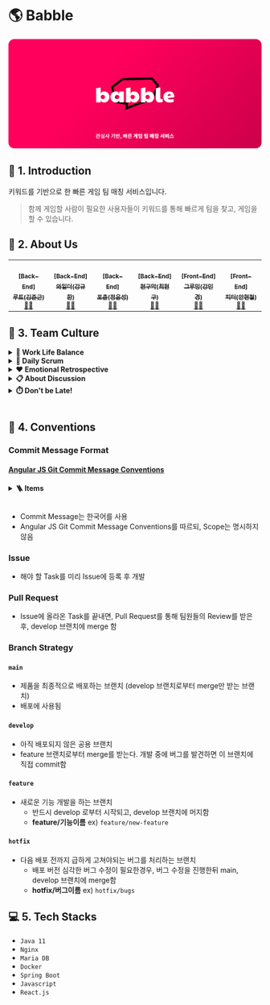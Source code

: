 # 🌎 Babble

<div align="center">
  <img src="./front/public/readme/github_readme.png" />
</div>

## 🚀 1. Introduction

키워드를 기반으로 한 빠른 게임 팀 매칭 서비스입니다.

> 함께 게임할 사람이 필요한 사용자들이 키워드를 통해 빠르게 팀을 찾고, 게임을 할 수 있습니다.

## 💚 2. About Us

<table>
  <tr>
    <td align="center">
      <a href="https://github.com/Junroot">
        <img src="https://avatars.githubusercontent.com/u/4648244?v=4" width="100px;" alt=""/>
        <br />
        <sub>
          <b>[Back-End]</b> <br />
          <b>루트(김준근)</b>
        </sub>
      </a><br />
      <a href="https://github.com/woowacourse-teams/2021-babble/commits?author=Junroot" title="Code">👨‍💻</a>
    </td>
    <td align="center">
      <a href="https://github.com/lns13301">
        <img src="https://avatars.githubusercontent.com/u/49058669?v=4" width="100px;" alt=""/><br />
        <sub>
          <b>[Back-End]</b> <br />
          <b>와일더(강규한)</b>
        </sub>
      </a><br />
      <a href="https://github.com/woowacourse-teams/2021-babble/commits?author=lns13301" title="Code">👨‍💻</a>
    </td>
    <td align="center">
      <a href="https://github.com/unluckyjung">
        <img src="https://avatars.githubusercontent.com/u/43930419?v=4" width="100px;" alt=""/><br />
        <sub>
          <b>[Back-End]</b> <br />
          <b>포츈(정윤성)</b>
        </sub>
      </a><br />
      <a href="https://github.com/woowacourse-teams/2021-babble/commits?author=unluckyjung" title="Code">👨‍💻</a>
    </td>
    <td align="center">
      <a href="https://github.com/Hyeon9mak">
        <img src="https://avatars.githubusercontent.com/u/37354145?v=4" width="100px;" alt=""/><br />
        <sub>
          <b>[Back-End]</b> <br />
          <b>현구막(최현구)</b>
        </sub>
      </a><br />
      <a href="https://github.com/woowacourse-teams/2021-babble/commits?author=Hyeon9mak" title="Code">👨‍💻</a>
    </td>
    <td align="center">
      <a href="https://github.com/ddongule">
        <img src="https://avatars.githubusercontent.com/u/26598561?v=4" width="100px;" alt=""/><br />
        <sub>
          <b>[Front-End]</b> <br />
          <b>그루밍(강민경)</b>
        </sub>
      </a><br />
      <a href="https://github.com/woowacourse-teams/2021-babble/commits?author=ddongule" title="Code">👩‍💻</a>
    </td>
    <td align="center">
      <a href="https://github.com/iborymagic">
        <img src="https://avatars.githubusercontent.com/u/42052110?v=4" width="100px;" alt=""/><br />
        <sub>
          <b>[Front-End]</b> <br />
          <b>피터(안현철)</b>
        </sub>
      </a><br />
      <a href="https://github.com/woowacourse-teams/2021-babble/commits?author=iborymagic" title="Code">👨‍💻</a>
    </td>
  </tr>
</table>

## 🔫 3. Team Culture

<details>
<summary><b>🍚 Work Life Balance</b></summary>
<div markdown="1">

#### Babble에서 일하는 시간

- 월: 13:00 - 18:00
- 화~금: 10:00 - 18:00
- 토~일: 자유(필요하면)
- 점심시간: 12:00 - 13:30
- 일간 감정회고 : 17:30 - 18:00
- 필요하면 팀에 요청해서 야근 가능(주말 포함)

</div>
</details>

<details>
<summary><b>🤔 Daily Scrum</b></summary>
<div markdown="1">

- 월요일 1시, 그외 오전 10시 부터 **최대** 30분간 데일리 스크럼 진행
- 스크럼 내용은 전날 무엇을 했는지에 대한 공유
- 전날 발생했던 이슈 및 일정의 수정이 필요할 경우 요청
  (만약 긴 논의(10분이상)가 필요한 경우는 별도의 회의를 만들어 진행)
- **스크럼 마스터**는 매일 돌아가면서 함
  - 현구막 (07.02 금 기준 시작)
  - 포츈
  - 와일더
  - 그루밍
  - 피터
  - 루트

</div>
</details>

<details>
<summary><b>❤️ Emotional Retrospective</b></summary>
<div markdown="1">

- 매일 오후 5시 30분에 감정 회고
- 각자 오늘 하루동안 있었던 일에 대한 회고

</div>
</details>

<details>
<summary><b>📋 About Discussion</b></summary>
<div markdown="1">

- 회의 시작전에는 **회의 목표**를 명확하게 작성
- **회의 진행자**는 회의를 개최한 사람이 됨 (정기 회의는 **스크럼 마스터**가 맡음)
- 회의 중에 **다른 회의 주제**가 발생하면 별도의 회의를 계획하고 현재는 이야기 하지 않음
- 최소한의 **강제성**을 두고, 그 속에서 **유연성**을 가지기
- 각자 맡은 파트에 대해 기획 → 회의 때 발표 → 이의 제기 / 수용 → 적용
- 회의는 **시간 제한** 무조건 필요(마라톤 회의 X, 최대 30분)
- 최대한 미리미리 회의 내용에 대해 준비해오기
- 아니면 아니라고 확실하게 말하기
  - 대신 끝까지 다 듣고! 말 끊지 말기
- 일정 시간동안 토론 하다가 (토론 하기 전에 정하기) 결론이 안나면 투표로 하기

</div>
</details>

<details>
<summary><b>⏱️ Don't be Late!</b></summary>
<div markdown="1">

- 10시 1분은 10시가 아니다!
- 기본 지각비(10시 1분 - 10시 10분): 10,000원
- 추가 10분 당: 1,000원

</div>
</details>
<br />

## 💊 4. Conventions

### Commit Message Format

#### [Angular JS Git Commit Message Conventions](https://docs.google.com/document/d/1QrDFcIiPjSLDn3EL15IJygNPiHORgU1_OOAqWjiDU5Y/edit)

<details>
<summary><b>🪜 Items</b></summary>
<div markdown="1">

- `feat`: 새로운 기능
- `fix`: 버그를 수정
- `refactor`: 이미 있는 코드에 대한 리팩토링
- `css`: CSS 관련 수정
- `style`: 코드 포매팅에 관한 스타일 변경
- `docs`: Document 변경 사항
- `test`: Test Code에 대한 commit
- `build`: 빌드 관련 파일 수정 (예시 scope: gulp, broccoli, npm)
- `perf`: 성능 개선사항
- `ci`: CI 설정 파일 수정 (예시 scope: Circle, BrowserStack, SauceLabs)
- `chore`: 그 외의 작은 수정들

</div>
</details>
<br />

- Commit Message는 한국어를 사용
- Angular JS Git Commit Message Conventions를 따르되, Scope는 명시하지 않음

### Issue

- 해야 할 Task를 미리 Issue에 등록 후 개발

### Pull Request

- Issue에 올라온 Task를 끝내면, Pull Request를 통해 팀원들의 Review를 받은 후, develop 브랜치에 merge 함

### Branch Strategy

#### `main`

- 제품을 최종적으로 배포하는 브랜치 (develop 브랜치로부터 merge만 받는 브랜치)
- 배포에 사용됨

#### `develop`

- 아직 배포되지 않은 공용 브랜치
- feature 브랜치로부터 merge를 받는다. 개발 중에 버그를 발견하면 이 브랜치에 직접 commit함

#### `feature`

- 새로운 기능 개발을 하는 브랜치
  - 반드시 develop 로부터 시작되고, develop 브랜치에 머지함
  - **feature/기능이름**
    ex) `feature/new-feature`

#### `hotfix`

- 다음 배포 전까지 급하게 고쳐야되는 버그를 처리하는 브랜치
  - 배포 버전 심각한 버그 수정이 필요한경우, 버그 수정을 진행한뒤 main, develop 브랜치에 merge함
  - **hotfix/버그이름**
    ex) `hotfix/bugs`

## 💻 5. Tech Stacks

- `Java 11`
- `Nginx`
- `Maria DB`
- `Docker`
- `Spring Boot`
- `Javascript`
- `React.js`
